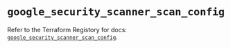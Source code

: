 # `google_security_scanner_scan_config`

Refer to the Terraform Registory for docs: [`google_security_scanner_scan_config`](https://registry.terraform.io/providers/hashicorp/google-beta/4.63.0/docs/resources/google_security_scanner_scan_config).
